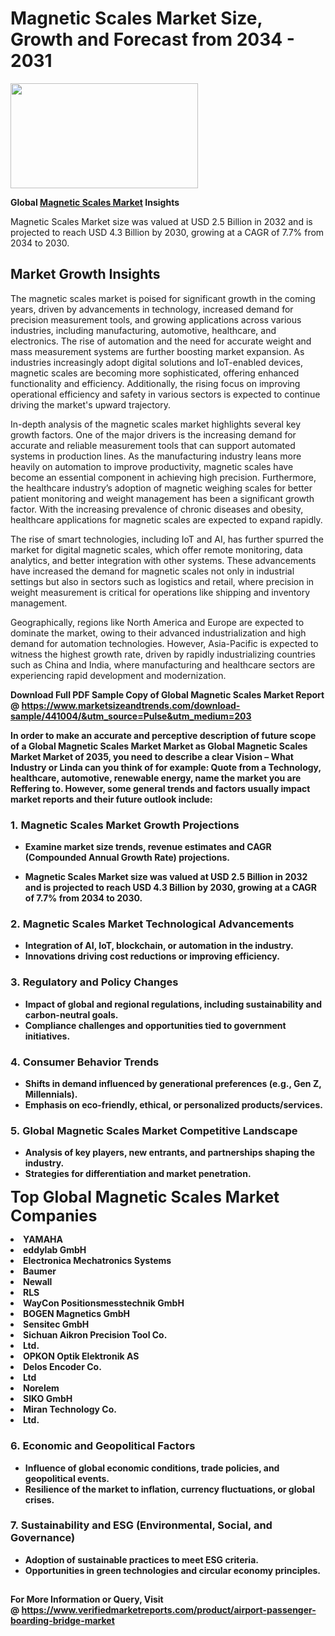 <H1>Magnetic Scales Market Size, Growth and Forecast from 2034 - 2031</H1><img class="aligncenter size-medium wp-image-584254" src="https://thirdeyenews.in/wp-content/uploads/2034/09/Global-Market-Research-300x168.jpeg" alt="" width="300" height="168" /><p><strong>Global&nbsp;<a href="https://www.marketsizeandtrends.com/download-sample/441004/&amp;utm_source=Pulse&amp;utm_medium=203">Magnetic Scales Market</a> Insights</strong></p><p>Magnetic Scales Market size was valued at USD 2.5 Billion in 2032 and is projected to reach USD 4.3 Billion by 2030, growing at a CAGR of 7.7% from 2034 to 2030.</p><p><h2>Market Growth Insights</h2> <p>The magnetic scales market is poised for significant growth in the coming years, driven by advancements in technology, increased demand for precision measurement tools, and growing applications across various industries, including manufacturing, automotive, healthcare, and electronics. The rise of automation and the need for accurate weight and mass measurement systems are further boosting market expansion. As industries increasingly adopt digital solutions and IoT-enabled devices, magnetic scales are becoming more sophisticated, offering enhanced functionality and efficiency. Additionally, the rising focus on improving operational efficiency and safety in various sectors is expected to continue driving the market's upward trajectory.</p> <p><strong></strong></p> <p>In-depth analysis of the magnetic scales market highlights several key growth factors. One of the major drivers is the increasing demand for accurate and reliable measurement tools that can support automated systems in production lines. As the manufacturing industry leans more heavily on automation to improve productivity, magnetic scales have become an essential component in achieving high precision. Furthermore, the healthcare industry’s adoption of magnetic weighing scales for better patient monitoring and weight management has been a significant growth factor. With the increasing prevalence of chronic diseases and obesity, healthcare applications for magnetic scales are expected to expand rapidly.</p> <p>The rise of smart technologies, including IoT and AI, has further spurred the market for digital magnetic scales, which offer remote monitoring, data analytics, and better integration with other systems. These advancements have increased the demand for magnetic scales not only in industrial settings but also in sectors such as logistics and retail, where precision in weight measurement is critical for operations like shipping and inventory management.</p> <p>Geographically, regions like North America and Europe are expected to dominate the market, owing to their advanced industrialization and high demand for automation technologies. However, Asia-Pacific is expected to witness the highest growth rate, driven by rapidly industrializing countries such as China and India, where manufacturing and healthcare sectors are experiencing rapid development and modernization.</p> <p><strong></p><p><span class=""><strong>Download Full PDF Sample Copy of Global Magnetic Scales Market Report</strong> @ <a href="https://www.marketsizeandtrends.com/download-sample/441004/&amp;utm_source=Pulse&amp;utm_medium=203" target="_blank">https://www.marketsizeandtrends.com/download-sample/441004/&amp;utm_source=Pulse&amp;utm_medium=203</a></span></p><p>In order to make an accurate and perceptive description of future scope of a Global&nbsp;Magnetic Scales Market Market as Global&nbsp;Magnetic Scales Market Market of 2035, you need to describe a clear Vision &ndash; What Industry or Linda can you think of for example: Quote from a Technology, healthcare, automotive, renewable energy, name the market you are Reffering to. However, some general trends and factors usually impact market reports and their future outlook include:</p><h3>1.&nbsp;<strong>Magnetic Scales Market Growth Projections</strong></h3><ul><li>Examine market size trends, revenue estimates and CAGR (Compounded Annual Growth Rate) projections.</li><li><p>Magnetic Scales Market size was valued at USD 2.5 Billion in 2032 and is projected to reach USD 4.3 Billion by 2030, growing at a CAGR of 7.7% from 2034 to 2030.</p></li></ul><h3>2.&nbsp;<strong>Magnetic Scales Market Technological Advancements</strong></h3><ul><li>Integration of AI, IoT, blockchain, or automation in the industry.</li><li>Innovations driving cost reductions or improving efficiency.</li></ul><h3>3.&nbsp;<strong>Regulatory and Policy Changes</strong></h3><ul><li>Impact of global and regional regulations, including sustainability and carbon-neutral goals.</li><li>Compliance challenges and opportunities tied to government initiatives.</li></ul><h3>4.&nbsp;<strong>Consumer Behavior Trends</strong></h3><ul><li>Shifts in demand influenced by generational preferences (e.g., Gen Z, Millennials).</li><li>Emphasis on eco-friendly, ethical, or personalized products/services.</li></ul><h3>5.&nbsp;<strong>Global Magnetic Scales Market Competitive Landscape</strong></h3><ul><li>Analysis of key players, new entrants, and partnerships shaping the industry.</li><li>Strategies for differentiation and market penetration.</li></ul><p data-pm-slice="1 1 []"><span style="color: inherit; font-family: inherit; font-size: 25px;">Top Global Magnetic Scales Market Companies</span></p><div class="" data-test-id=""><p><li>YAMAHA</li><li> eddylab GmbH</li><li> Electronica Mechatronics Systems</li><li> Baumer</li><li> Newall</li><li> RLS</li><li> WayCon Positionsmesstechnik GmbH</li><li> BOGEN Magnetics GmbH</li><li> Sensitec GmbH</li><li> Sichuan Aikron Precision Tool Co.</li><li> Ltd.</li><li> OPKON Optik Elektronik AS</li><li> Delos Encoder Co.</li><li>Ltd</li><li> Norelem</li><li> SIKO GmbH</li><li> Miran Technology Co.</li><li> Ltd.</li></p></div><h3>6.&nbsp;<strong>Economic and Geopolitical Factors</strong></h3><ul><li>Influence of global economic conditions, trade policies, and geopolitical events.</li><li>Resilience of the market to inflation, currency fluctuations, or global crises.</li></ul><h3>7.&nbsp;<strong>Sustainability and ESG (Environmental, Social, and Governance)</strong></h3><ul><li>Adoption of sustainable practices to meet ESG criteria.</li><li>Opportunities in green technologies and circular economy principles.</li></ul><h2><strong style="font-size: 14px;">For More Information or Query, Visit @&nbsp;</strong><a style="background-color: #ffffff; font-size: 14px;" href="https://www.marketsizeandtrends.com/report/magnetic-scales-market/" target="_blank">https://www.verifiedmarketreports.com/product/airport-passenger-boarding-bridge-market</a></h2>
